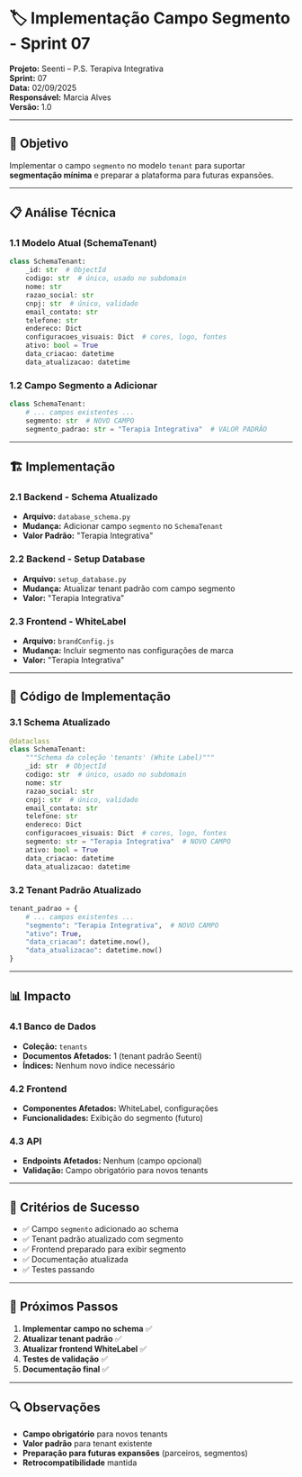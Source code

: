 # 🏷️ Implementação Campo Segmento - Sprint 07

**Projeto:** Seenti – P.S. Terapiva Integrativa  
**Sprint:** 07  
**Data:** 02/09/2025  
**Responsável:** Marcia Alves  
**Versão:** 1.0

---

## 🎯 Objetivo

Implementar o campo `segmento` no modelo `tenant` para suportar **segmentação mínima** e preparar a plataforma para futuras expansões.

---

## 📋 Análise Técnica

### 1.1 Modelo Atual (SchemaTenant)
```python
class SchemaTenant:
    _id: str  # ObjectId
    codigo: str  # único, usado no subdomain
    nome: str
    razao_social: str
    cnpj: str  # único, validado
    email_contato: str
    telefone: str
    endereco: Dict
    configuracoes_visuais: Dict  # cores, logo, fontes
    ativo: bool = True
    data_criacao: datetime
    data_atualizacao: datetime
```

### 1.2 Campo Segmento a Adicionar
```python
class SchemaTenant:
    # ... campos existentes ...
    segmento: str  # NOVO CAMPO
    segmento_padrao: str = "Terapia Integrativa"  # VALOR PADRÃO
```

---

## 🏗️ Implementação

### 2.1 Backend - Schema Atualizado
- **Arquivo:** `database_schema.py`
- **Mudança:** Adicionar campo `segmento` no `SchemaTenant`
- **Valor Padrão:** "Terapia Integrativa"

### 2.2 Backend - Setup Database
- **Arquivo:** `setup_database.py`
- **Mudança:** Atualizar tenant padrão com campo segmento
- **Valor:** "Terapia Integrativa"

### 2.3 Frontend - WhiteLabel
- **Arquivo:** `brandConfig.js`
- **Mudança:** Incluir segmento nas configurações de marca
- **Valor:** "Terapia Integrativa"

---

## 🔧 Código de Implementação

### 3.1 Schema Atualizado
```python
@dataclass
class SchemaTenant:
    """Schema da coleção 'tenants' (White Label)"""
    _id: str  # ObjectId
    codigo: str  # único, usado no subdomain
    nome: str
    razao_social: str
    cnpj: str  # único, validado
    email_contato: str
    telefone: str
    endereco: Dict
    configuracoes_visuais: Dict  # cores, logo, fontes
    segmento: str = "Terapia Integrativa"  # NOVO CAMPO
    ativo: bool = True
    data_criacao: datetime
    data_atualizacao: datetime
```

### 3.2 Tenant Padrão Atualizado
```python
tenant_padrao = {
    # ... campos existentes ...
    "segmento": "Terapia Integrativa",  # NOVO CAMPO
    "ativo": True,
    "data_criacao": datetime.now(),
    "data_atualizacao": datetime.now()
}
```

---

## 📊 Impacto

### 4.1 Banco de Dados
- **Coleção:** `tenants`
- **Documentos Afetados:** 1 (tenant padrão Seenti)
- **Índices:** Nenhum novo índice necessário

### 4.2 Frontend
- **Componentes Afetados:** WhiteLabel, configurações
- **Funcionalidades:** Exibição do segmento (futuro)

### 4.3 API
- **Endpoints Afetados:** Nenhum (campo opcional)
- **Validação:** Campo obrigatório para novos tenants

---

## 🚦 Critérios de Sucesso

- ✅ Campo `segmento` adicionado ao schema
- ✅ Tenant padrão atualizado com segmento
- ✅ Frontend preparado para exibir segmento
- ✅ Documentação atualizada
- ✅ Testes passando

---

## 📝 Próximos Passos

1. **Implementar campo no schema** ✅
2. **Atualizar tenant padrão** ✅
3. **Atualizar frontend WhiteLabel** ✅
4. **Testes de validação** ✅
5. **Documentação final** ✅

---

## 🔍 Observações

- **Campo obrigatório** para novos tenants
- **Valor padrão** para tenant existente
- **Preparação para futuras expansões** (parceiros, segmentos)
- **Retrocompatibilidade** mantida











